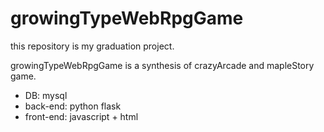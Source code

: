 # growingTypeWebRpgGame

this repository is my graduation project.

growingTypeWebRpgGame is a synthesis of crazyArcade and mapleStory game.

- DB: mysql
- back-end: python flask
- front-end: javascript + html